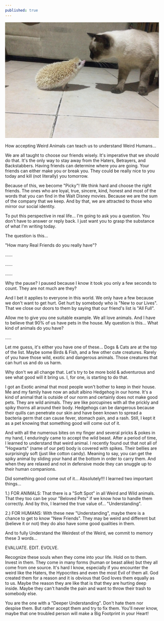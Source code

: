 ```yaml
---
published: true
---
```

![Weird](/images/Hogwarts.jpg)

How accepting Weird Animals can teach us to understand Weird Humans...

We are all taught to choose our friends wisely. It's imperative that we should do that. It's the only way to stay away from the Haters, Betrayers, and Backstabbers. 
Having friends can determine where you are going. Your friends can either make you or break you. They could be really nice to you today and kill (not literally) you tomorrow.

Because of this, we become "Picky"! We think hard and choose the right friends. The ones who are loyal, true, sincere, kind, honest and most of the words that you can find in the Walt Disney movies. 
Because we are the sum of the company that we keep. And by that, we are attracted to those who mirror our social identity. 

To put this perspective in real life... I'm going to ask you a question. 
You don't have to answer or reply back. I just want you to grasp the substance of what I'm writing today.

The question is this...

"How many Real Friends do you really have"?

......

......

......

Why the pause? I paused because I know it took you only a few seconds to count. They are not much are they? 

And I bet it applies to everyone in this world. We only have a few because we don't want to get hurt. Get hurt by somebody who is "New to our Lives". 
That we close our doors to them by saying that our friend's list is "All Full".

 Allow me to give you one suitable example. We all love animals. And I have to believe that 90% of us have pets in the house.
My question is this... What kind of animals do you have?

.....

Let me guess, it's either you have one of these... Dogs & Cats are at the top of the list. Maybe some Birds & Fish, and a few other cute creatures.
Rarely of you have those wild, exotic and dangerous animals. Those creatures that can hurt us and do us harm. 

Why don't we all change that. Let's try to be more bold & adventurous and see what good will it bring us. 
I, for one, is starting to do that. 

I got an Exotic animal that most people won't bother to keep in their house. Me and my family have now an adult albino Hedgehog in our home. 
It's a kind of animal that is outside of our norm and certainly does not make good pets. 
They are wild animals. They are like porcupines with all the prickly and spiky thorns all around their body. 
Hedgehogs can be dangerous because their quills can penetrate our skin and have been known to spread a bacteria germ that can cause fever, stomach pain, and a rash.
Still, I kept it as a pet knowing that something good will come out of it.

And with all the numerous bites on my finger and several pricks & pokes in my hand, I enduringly came to accept the wild beast. 
After a period of time, I learned to understand that weird animal. 
I recently found out that not all of "Hogwarts" (name of our pet) body is covered with spikes. Their bellies are surprisingly soft (just like cotton candy). 
Meaning to say, you can get the spiky animal by sliding your hand at the bottom in order to carry them. And when they are relaxed and not in defensive mode they can snuggle up to their human companions. 

Did something good come out of it... Absolutely!!!
I learned two important things...

1.) FOR ANIMALS:
That there is a "Soft Spot" in all Weird and Wild animals. 
That they too can be your "Beloved Pets" if we know how to handle them correctly.
And by this, I learned the true value of... "Understanding".

2.) FOR HUMANS:
With these new "Understanding", maybe there is a chance to get to know "New Friends". They may be weird and different but (believe it or not) they do also have some good qualities in them.

And to fully Understand the Weirdest of the Weird, we commit to memory these 3 words...

EVALUATE. EDIT. EVOLVE.

Recognize these souls when they come into your life. Hold on to them. Invest in them. 
They come in many forms (human or beast alike) but they all come from one source. 
It's hard I know, especially if you encounter the weird like the Haters, the Hypocrites and even the most Evil of them all. 
God created them for a reason and it is obvious that God loves them equally as to us. 
Maybe the reason they are like that is that they are hurting deep inside. Maybe they can't handle the pain and want to throw their trash to somebody else.

You are the one with a "Deeper Understanding". 
Don't hate them nor despise them. But rather accept them and try to fix them. 
You'll never know, maybe that one troubled person will make a Big Footprint in your Heart! 


